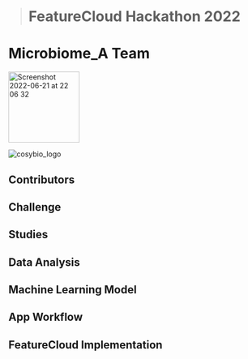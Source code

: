 > # FeatureCloud Hackathon 2022
# Microbiome_A Team

<img width="140" alt="Screenshot 2022-06-21 at 22 06 32" src="https://user-images.githubusercontent.com/82537630/174888259-330431f2-c300-494f-8b82-a8e54b6b7c39.png">

![cosybio_logo](https://user-images.githubusercontent.com/82537630/174888358-32a8292a-c6ae-4701-93f4-8947480d3f3b.png)

## Contributors

## Challenge

## Studies

## Data Analysis

## Machine Learning Model

## App Workflow

## FeatureCloud Implementation
